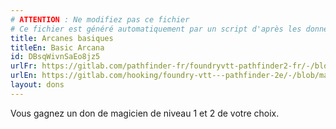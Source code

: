 ```yaml
---
# ATTENTION : Ne modifiez pas ce fichier
# Ce fichier est généré automatiquement par un script d'après les données du module Foundry VTT officiel et de sa traduction
title: Arcanes basiques
titleEn: Basic Arcana
id: DBsqWivnSaEo8jz5
urlFr: https://gitlab.com/pathfinder-fr/foundryvtt-pathfinder2-fr/-/blob/master/data/feats/DBsqWivnSaEo8jz5.htm
urlEn: https://gitlab.com/hooking/foundry-vtt---pathfinder-2e/-/blob/master/packs/data/feats.db/basic-arcana.json
layout: dons
---
```

Vous gagnez un don de magicien de niveau 1 et 2 de votre choix.
